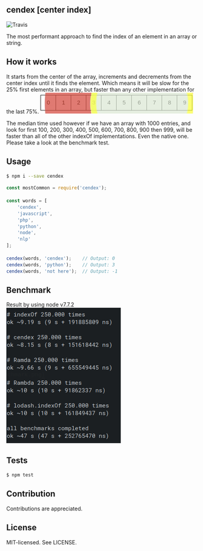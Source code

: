 cendex [center index]
--
![Travis](https://travis-ci.org/bjarneo/cendex.svg?branch=master)

The most performant approach to find the index of an element in an array or string.

How it works
--
It starts from the center of the array, increments and decrements from the center index until it finds the element. Which means it will be slow for the 25% first elements in an array, but faster than any other implementation for the last 75%.
![How cendex work](https://github.com/bjarneo/cendex/blob/master/chart.png?raw=true)

The median time used however if we have an array with 1000 entries, and look for first 100, 200, 300, 400, 500, 600, 700, 800, 900 then 999, will be faster than all of the other indexOf implementations. Even the native one. Please take a look at the benchmark test.

Usage
--

```bash
$ npm i --save cendex
```

```js
const mostCommon = require('cendex');

const words = [
    'cendex',
    'javascript',
    'php',
    'python',
    'node',
    'nlp'
];

cendex(words, 'cendex');    // Output: 0
cendex(words, 'python');    // Output: 3
cendex(words, 'not here');  // Output: -1
```

Benchmark
--
Result by using node v7.7.2  
![How cendex work](https://github.com/bjarneo/cendex/blob/master/benchmark.png?raw=true)

Tests
--
```bash
$ npm test
```

Contribution
--
Contributions are appreciated.

License
--
MIT-licensed. See LICENSE.
